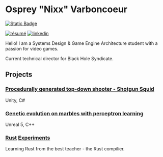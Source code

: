 # Osprey "Nixx" Varboncoeur
[![Static Badge](https://img.shields.io/badge/Game%20Projects-maker?logo=unrealengine&labelColor=%23498cad&color=%23b900ff)
](https://www.docnosv.com/)

[![résumé](https://img.shields.io/static/v1?&color=ccff90&label=&labelColor=424242&logo=libreoffice&logoColor=fff&message=résumé&&style=flat-square)](./_Current-Resume.pdf)
[![linkedin](https://img.shields.io/static/v1?&color=2867b2&label=&labelColor=424242&logo=linkedin&logoColor=fff&message=linkedin&&style=flat-square)](https://www.linkedin.com/in/ospreyvarboncoeur/)

Hello! I am a Systems Design & Game Engine Architecture student with a passion for video games.

Current technical director for Black Hole Syndicate.


## Projects
### [Procedurally generated top-down shooter - Shotgun Squid](https://github.com/DocNos/NosEngine) 
Unity, C#
### [Genetic evolution on marbles with perceptron learning](https://github.com/DocNos/GeneticEvolution_PLA-Marbles)
Unreal 5, C++
### [Rust](https://github.com/DocNos/rpsBot) [Experiments](https://github.com/DocNos/NosEngine)
Learning Rust from the best teacher - the Rust compilier.
